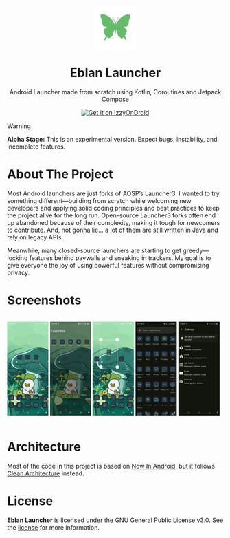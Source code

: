 <div align = "center">

<img width="100" src="app/src/main/ic_launcher-playstore.png" alt="Geto" align="center">

# Eblan Launcher
Android Launcher made from scratch using Kotlin, Coroutines and Jetpack Compose

[<img src="https://gitlab.com/IzzyOnDroid/repo/-/raw/master/assets/IzzyOnDroid.png" alt="Get it on IzzyOnDroid" height="80">](https://apt.izzysoft.de/packages/com.eblan.launcher)

</div>

> [!WARNING]
> **Alpha Stage:** This is an experimental version. Expect bugs, instability, and incomplete features.

# About The Project
Most Android launchers are just forks of AOSP’s Launcher3. I wanted to try something different—building from scratch while welcoming new developers and applying solid coding principles and best practices to keep the project alive for the long run. Open-source Launcher3 forks often end up abandoned because of their complexity, making it tough for newcomers to contribute. And, not gonna lie… a lot of them are still written in Java and rely on legacy APIs.

Meanwhile, many closed-source launchers are starting to get greedy—locking features behind paywalls and sneaking in trackers. My goal is to give everyone the joy of using powerful features without compromising privacy.

# Screenshots
<div style="width:100%; display:flex; justify-content:space-between;">

[<img src="fastlane/metadata/android/en-US/images/phoneScreenshots/1.jpg" width=19% alt="1">](fastlane/metadata/android/en-US/images/phoneScreenshots/1.jpg)
[<img src="fastlane/metadata/android/en-US/images/phoneScreenshots/2.jpg" width=19% alt="2">](fastlane/metadata/android/en-US/images/phoneScreenshots/2.jpg)
[<img src="fastlane/metadata/android/en-US/images/phoneScreenshots/3.jpg" width=19% alt="3">](fastlane/metadata/android/en-US/images/phoneScreenshots/3.jpg)
[<img src="fastlane/metadata/android/en-US/images/phoneScreenshots/4.jpg" width=19% alt="4">](fastlane/metadata/android/en-US/images/phoneScreenshots/4.jpg)
[<img src="fastlane/metadata/android/en-US/images/phoneScreenshots/5.jpg" width=19% alt="5">](fastlane/metadata/android/en-US/images/phoneScreenshots/5.jpg)

</div>

# Architecture
Most of the code in this project is based on [Now In Android](https://github.com/android/nowinandroid), but it follows [Clean Architecture](https://blog.cleancoder.com/uncle-bob/2012/08/13/the-clean-architecture.html) instead.

# License
**Eblan Launcher** is licensed under the GNU General Public License v3.0. See the [license](LICENSE) for more
information.
